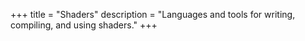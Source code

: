 +++
title = "Shaders"
description = "Languages and tools for writing, compiling, and using shaders."
+++